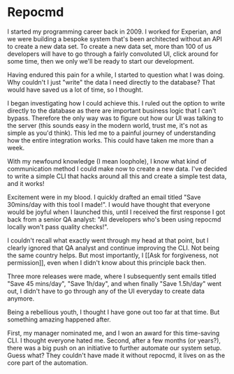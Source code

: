 # Repocmd
I started my programming career back in 2009. I worked for Experian, and we were building a bespoke system that's been architected without an API to create a new data set. To create a new data set, more than 100 of us developers will have to go through a fairly convoluted UI, click around for some time, then we only we'll be ready to start our development.

Having endured this pain for a while, I started to question what I was doing. Why couldn't I just "write" the data I need directly to the database? That would have saved us a lot of time, so I thought.

I began investigating how I could achieve this. I ruled out the option to write directly to the database as there are important business logic that I can't bypass. Therefore the only way was to figure out how our UI was talking to the server (this sounds easy in the modern world, trust me, it's not as simple as you'd think). This led me to a painful journey of understanding how the entire integration works. This could have taken me more than a week.

With my newfound knowledge (I mean loophole), I know what kind of communication method I could make now to create a new data. I've decided to write a simple CLI that hacks around all this and create a simple test data, and it works!

Excitement were in my blood. I quickly drafted an email titled "Save 30mins/day with this tool I made!". I would have thought that everyone would be joyful when I launched this, until I received the first response I got back from a senior QA analyst: "All developers who's been using repocmd locally won't pass quality checks!".

I couldn't recall what exactly went through my head at that point, but I clearly ignored that QA analyst and continue improving the CLI. Not being the same country helps. But most importantly, I [[Ask for forgiveness, not permission]], even when I didn't know about this principle back then.

Three more releases were made, where I subsequently sent emails  titled "Save 45 mins/day", "Save 1h/day", and when finally "Save 1.5h/day" went out, I didn't have to go through any of the UI everyday to create data anymore.

Being a rebellious youth, I thought I have gone out too far at that time. But something amazing happened after.

First, my manager nominated me, and I won an award for this time-saving CLI. I thought everyone hated me. Second, after a few months (or years?), there was a big push on an initiative to further automate our system setup. Guess what? They couldn't have made it without repocmd, it lives on as the core part of the automation.

<!-- #evergreen -->

<!-- {BearID:11EBC5CC-6733-4B26-A6CC-4EBAB914FE4B-91861-0000122AFDCF8BC2} -->
